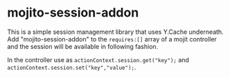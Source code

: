 mojito-session-addon
=======================

This is a simple session management library that uses Y.Cache underneath. 
Add "mojito-session-addon" to the `requires:[]` array of a mojit controller and the session will be available in following fashion. 

In the controller use as `actionContext.session.get("key");` and `actionContext.session.set("key","value");`. 
